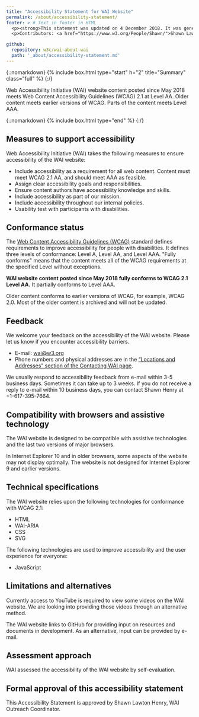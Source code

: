 ```yaml
---
title: "Accessibility Statement for WAI Website"
permalink: /about/accessibility-statement/
footer: > # Text in footer in HTML
  <p><strong>This statement was updated on 4 December 2018. It was generated using the <a href=" https://www.w3.org/WAI/planning/statements/">W3C Accessibility Statement Generator Tool</a>.</strong></p>
  <p>Contributors: <a href="https://www.w3.org/People/Shawn/">Shawn Lawton Henry</a>, <a href="https://www.w3.org/People/yatil/">Eric Eggert</a>, <a href="https://www.w3.org/People/shadi/">Shadi Abou-Zahra</a>, <a href="https://www.w3.org/People/Brewer/">Judy Brewer</a>, and <a href="https://www.w3.org/People/CMercier/">Coralie Mercier</a>.</p>

github:
  repository: w3c/wai-about-wai
  path: '_about/accessibility-statement.md'
---
```


{::nomarkdown}
{% include box.html type="start" h="2" title="Summary" class="full" %}
{:/}

Web Accessibility Initiative (WAI) website content posted since May 2018 meets Web Content Accessibility Guidelines (WCAG) 2.1 at Level AA. Older content meets earlier versions of WCAG. Parts of the content meets Level AAA.

{::nomarkdown}
{% include box.html type="end" %}
{:/}

    
<h2 id="measures-to-support-accessibility">Measures to support accessibility</h2>
<p>Web Accessibility Initiative (WAI) takes the following measures to ensure accessibility of the WAI website:</p>
<ul>
<li>Include accessibility as a requirement for all web content. Content must meet WCAG 2.1 AA, and should meet AAA as feasible.</li>
<li>Assign clear accessibility goals and responsibilities.</li>
<li>Ensure content authors have accessibility knowledge and skills.</li>
<li>Include accessibility as part of our mission.</li>
<li>Include accessibility throughout our internal policies.</li>
<li>Usability test with participants with disabilities.</li>
</ul>

<h2 id="conformance-status">Conformance status</h2>
<p>The <a href="https://www.w3.org/WAI/standards-guidelines/wcag/">Web Content Accessibility Guidelines (WCAG)</a> standard defines requirements to improve accessibility for people with disabilities. It defines three levels of conformance: Level A, Level AA, and Level AAA. &quot;Fully conforms&quot; means that the content meets all of the WCAG requirements at the specified Level without  exceptions.</p>
<p><strong>WAI website content posted since May 2018 fully conforms to WCAG 2.1 Level AA.</strong> It partially conforms to Level AAA.</p>
<p>Older content conforms to earlier versions of WCAG, for example, WCAG 2.0. Most of the older content is archived and will not be updated.</p>

<h2 id="feedback">Feedback</h2>
<p>We welcome your feedback on the accessibility of the WAI website. Please let us know if you encounter accessibility barriers.</p>
<ul>
<li>E-mail: <a href="mailto:wai@w3.org?subject=%5BWAI%20site%20accessibility%5D%20">wai@w3.org</a></li>
<li>Phone numbers and physical addresses are in the <a href="https://www.w3.org/WAI/about/contacting/#locations-and-address">“Locations and Addresses” section of the Contacting WAI page</a>.</li>
</ul>
<p>We  usually respond to accessibility feedback from e-mail within 3-5 business days. Sometimes it can take up to 3 weeks. If you do not receive a reply to e-mail within 10 business days, you can contact Shawn Henry at +1-617-395-7664.</p>

<h2 id="compatibility-with-browsers-and-assistive-technology">Compatibility with browsers and assistive technology</h2>
<p>The WAI website is designed to be compatible with assistive technologies and the last two versions of major browsers.</p>
<p>In Internet Explorer 10 and in older browsers, some aspects of the website may not display optimally. The website is not designed for Internet Explorer 9 and earlier versions.</p>

<h2 id="technical-specifications">Technical specifications</h2>
<p>The WAI website relies upon the following technologies  for conformance with WCAG 2.1:</p>
<ul>
<li>HTML</li>
<li>WAI-ARIA</li>
<li>CSS</li>
<li>SVG</li>
</ul>
<p>The following technologies are used to improve accessibility and the user experience for everyone:</p>
<ul>
<li>JavaScript</li>
</ul>

<h2 id="limitations-and-alternatives">Limitations and alternatives</h2>
<p>Currently access to YouTube is required to view some videos on the WAI website. We are looking into providing those videos through an alternative method.</p>
<p>The WAI website links to GitHub for providing input on resources and documents in development. As an alternative, input can be provided by e-mail.</p>

<h2 id="assessment-approach">Assessment approach</h2>
<p>WAI assessed the accessibility of the WAI website by self-evaluation.</p>

<h2 id="formal-approval-of-this-accessibility-statement">Formal approval of this accessibility statement</h2>
<p>This Accessibility Statement is approved by Shawn Lawton Henry, WAI Outreach Coordinator.</p>
